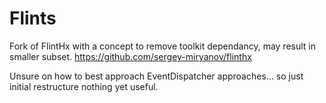 # Flints

Fork of FlintHx with a concept to remove toolkit dependancy, may result in smaller subset.
https://github.com/sergey-miryanov/flinthx

Unsure on how to best approach EventDispatcher approaches... so just initial restructure nothing yet useful.
